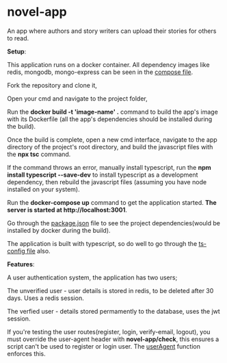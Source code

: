 # novel-app
An app where authors and story writers can upload their stories for others to read.

**Setup**:

This application runs on a docker container. All dependency images like redis, mongodb, mongo-express can be seen in the [compose file](https://github.com/brainbox001/novel-app/blob/master/compose.yaml).

Fork the repository and clone it, 

Open your cmd and navigate to the project folder, 

Run the **docker build -t 'image-name' .** command to build the app's image with its Dockerfile (all the app's dependencies should be installed during the build).

Once the build is complete, open a new cmd interface, navigate to the app directory of the project's root directory, and build the javascript files with the **npx tsc** command.

If the command throws an error, manually install typescript, run the **npm install typescript --save-dev** to install typescript as a development dependency, then rebuild the javascript files (assuming you have node installed on your system).

Run the **docker-compose up** command to get the application started. **The server is started at http://localhost:3001**.

Go through the [package.json](https://github.com/brainbox001/novel-app/blob/master/app/package.json) file to see the project dependencies(would be installed by docker during the build).

The application is built with typescript, so do well to go through the [ts-config file](https://github.com/brainbox001/novel-app/blob/master/app/tsconfig.json) also.

**Features**:

A user authentication system, the application has two users;

The unverified user - user details is stored in redis, to be deleted after 30 days. Uses a redis session.

The verfied user - details stored permamently to the database, uses the jwt session.

If you're testing the user routes(register, login, verify-email, logout), you must override the user-agent header with **novel-app/check**, this ensures a script can't be used to register or login user. The [userAgent](https://github.com/brainbox001/novel-app/blob/master/app/src/middlewares/user.ts) function enforces this.


